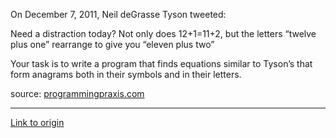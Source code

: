 On December 7, 2011, Neil deGrasse Tyson tweeted:


Need a distraction today? Not only does 12+1=11+2, but the letters “twelve plus one” rearrange to give you “eleven plus two”

Your task is to write a program that finds equations similar to Tyson’s that form anagrams both in their symbols and in their letters.



source: [programmingpraxis.com](http://programmingpraxis.com/2012/01/10/thirteen-anagram/)

---

[Link to origin](https://www.reddit.com/r/dailyprogrammer/pv8zm)
